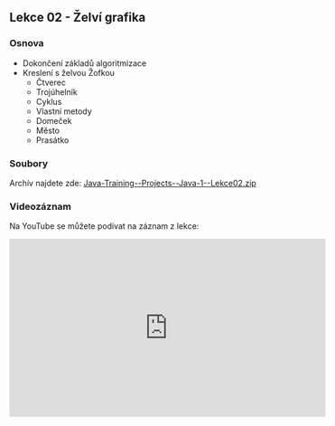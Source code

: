 Lekce 02 - Želví grafika
------------------------

### Osnova

* Dokončení základů algoritmizace
* Kreslení s želvou Žofkou
    * Čtverec
    * Trojúhelník
    * Cyklus
    * Vlastní metody
    * Domeček
    * Město
    * Prasátko

### Soubory

Archív najdete zde: [Java-Training--Projects--Java-1--Lekce02.zip](/data/2021-jaro/java-1-brno/Java-Training--Projects--Java-1--Lekce02.zip)

### Videozáznam

Na YouTube se můžete podívat na záznam z lekce:

<iframe width="560" height="315"
	src="https://www.youtube.com/embed/JDQHJbskAoM"
	frameborder="0"
	allowfullscreen></iframe>
